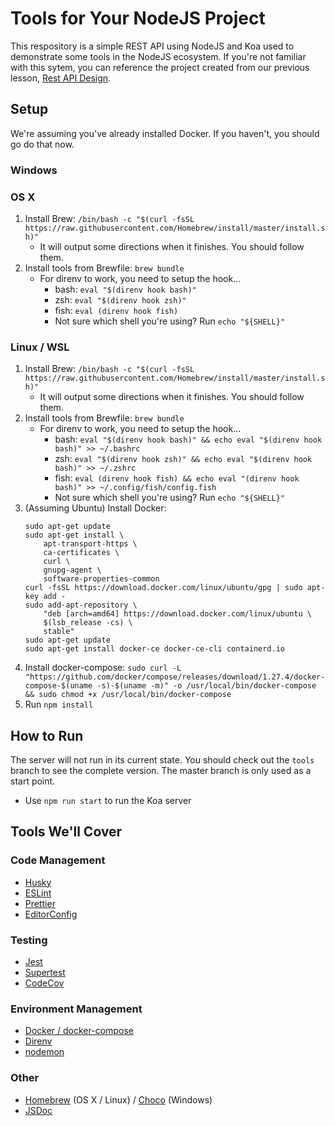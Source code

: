 # Tools for Your NodeJS Project
This respository is a simple REST API using NodeJS and Koa used to demonstrate some tools in the NodeJS ecosystem. If you're not familiar with this sytem, you can reference the project created from our previous lesson, [Rest API Design](https://github.com/CodeSeoul/rest-api-design).

## Setup
We're assuming you've already installed Docker. If you haven't, you should go do that now.
### Windows

### OS X
1. Install Brew: `/bin/bash -c "$(curl -fsSL https://raw.githubusercontent.com/Homebrew/install/master/install.sh)"`
    * It will output some directions when it finishes. You should follow them.
2. Install tools from Brewfile: `brew bundle`
    * For direnv to work, you need to setup the hook...
        * bash: `eval "$(direnv hook bash)"`
        * zsh: `eval "$(direnv hook zsh)"`
        * fish: `eval (direnv hook fish)`
        * Not sure which shell you're using? Run `echo "${SHELL}"`

### Linux / WSL
1. Install Brew: `/bin/bash -c "$(curl -fsSL https://raw.githubusercontent.com/Homebrew/install/master/install.sh)"`
    * It will output some directions when it finishes. You should follow them.
2. Install tools from Brewfile: `brew bundle`
    * For direnv to work, you need to setup the hook...
        * bash: `eval "$(direnv hook bash)" && echo eval "$(direnv hook bash)" >> ~/.bashrc`
        * zsh: `eval "$(direnv hook zsh)" && echo eval "$(direnv hook bash)" >> ~/.zshrc`
        * fish: `eval (direnv hook fish) && echo eval "(direnv hook bash)" >> ~/.config/fish/config.fish`
        * Not sure which shell you're using? Run `echo "${SHELL}"`
3. (Assuming Ubuntu) Install Docker: 
    ```
    sudo apt-get update
    sudo apt-get install \
        apt-transport-https \
        ca-certificates \
        curl \
        gnupg-agent \
        software-properties-common
    curl -fsSL https://download.docker.com/linux/ubuntu/gpg | sudo apt-key add -
    sudo add-apt-repository \
        "deb [arch=amd64] https://download.docker.com/linux/ubuntu \
        $(lsb_release -cs) \
        stable"
    sudo apt-get update
    sudo apt-get install docker-ce docker-ce-cli containerd.io
    ```
4. Install docker-compose: `sudo curl -L "https://github.com/docker/compose/releases/download/1.27.4/docker-compose-$(uname -s)-$(uname -m)" -o /usr/local/bin/docker-compose && sudo chmod +x /usr/local/bin/docker-compose`
5. Run `npm install`

## How to Run
The server will not run in its current state. You should check out the `tools` branch to see the complete version. The master branch is only used as a start point.
* Use `npm run start` to run the Koa server

## Tools We'll Cover
### Code Management
* [Husky](https://typicode.github.io/husky/#/)
* [ESLint](https://eslint.org/)
* [Prettier](https://prettier.io/)
* [EditorConfig](https://editorconfig.org/)
### Testing
* [Jest](https://jestjs.io/)
* [Supertest](https://github.com/visionmedia/supertest)
* [CodeCov](https://codecov.io/)
### Environment Management
* [Docker / docker-compose](https://www.docker.com/)
* [Direnv](https://direnv.net/)
* [nodemon](https://nodemon.io/)
### Other
* [Homebrew](https://brew.sh/) (OS X / Linux) / [Choco](https://chocolatey.org/) (Windows)
* [JSDoc](https://jsdoc.app/)
